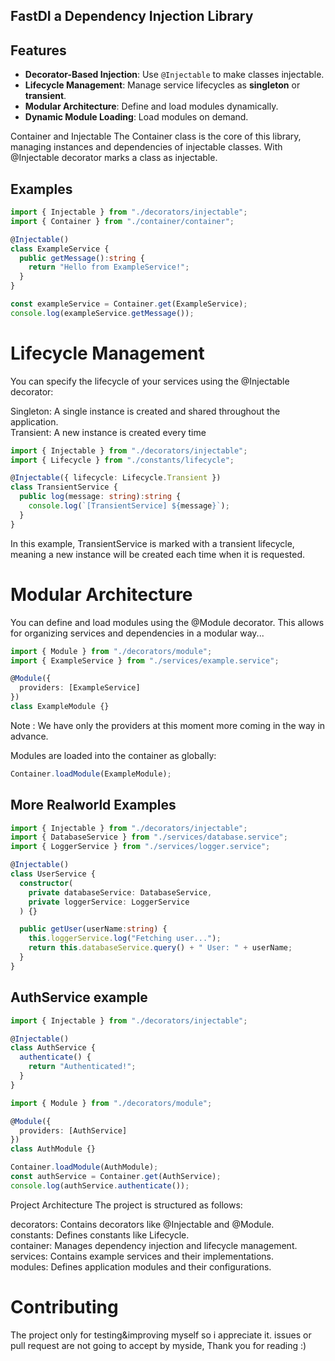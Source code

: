 ## FastDI a Dependency Injection Library

## Features

- **Decorator-Based Injection**: Use `@Injectable` to make classes injectable.
- **Lifecycle Management**: Manage service lifecycles as **singleton** or **transient**.
- **Modular Architecture**: Define and load modules dynamically.
- **Dynamic Module Loading**: Load modules on demand.


Container and Injectable
The Container class is the core of this library, managing instances and dependencies of injectable classes. With @Injectable decorator marks a class as injectable.
## Examples
```typescript
import { Injectable } from "./decorators/injectable";
import { Container } from "./container/container";

@Injectable()
class ExampleService {
  public getMessage():string {
    return "Hello from ExampleService!";
  }
}

const exampleService = Container.get(ExampleService);
console.log(exampleService.getMessage());
```


# Lifecycle Management
You can specify the lifecycle of your services using the @Injectable decorator:

Singleton: A single instance is created and shared throughout the application.
</br>
Transient: A new instance is created every time

```typescript
import { Injectable } from "./decorators/injectable";
import { Lifecycle } from "./constants/lifecycle";

@Injectable({ lifecycle: Lifecycle.Transient })
class TransientService {
  public log(message: string):string {
    console.log(`[TransientService] ${message}`);
  }
}
```

In this example, TransientService is marked with a transient lifecycle, meaning a new instance will be created each time when it is requested.


# Modular Architecture
You can define and load modules using the @Module decorator. This allows for organizing services and dependencies in a modular way...

```typescript
import { Module } from "./decorators/module";
import { ExampleService } from "./services/example.service";

@Module({
  providers: [ExampleService]
})
class ExampleModule {}
```
Note : We have only the providers at this moment more coming in the way in advance.

Modules are loaded into the container as globally:
```typescript
Container.loadModule(ExampleModule);
```

## More Realworld Examples
```typescript
import { Injectable } from "./decorators/injectable";
import { DatabaseService } from "./services/database.service";
import { LoggerService } from "./services/logger.service";

@Injectable()
class UserService {
  constructor(
    private databaseService: DatabaseService,
    private loggerService: LoggerService
  ) {}

  public getUser(userName:string) {
    this.loggerService.log("Fetching user...");
    return this.databaseService.query() + " User: " + userName;
  }
}
```

## AuthService example
```typescript
import { Injectable } from "./decorators/injectable";

@Injectable()
class AuthService {
  authenticate() {
    return "Authenticated!";
  }
}

import { Module } from "./decorators/module";

@Module({
  providers: [AuthService]
})
class AuthModule {}

Container.loadModule(AuthModule);
const authService = Container.get(AuthService);
console.log(authService.authenticate());
```
Project Architecture
The project is structured as follows:

decorators: Contains decorators like @Injectable and @Module. </br>
constants: Defines constants like Lifecycle. </br>
container: Manages dependency injection and lifecycle management. </br>
services: Contains example services and their implementations. </br>
modules: Defines application modules and their configurations.

# Contributing
The project only for testing&improving myself so i appreciate it. issues or pull request are not going to accept by myside, Thank you for reading :)
